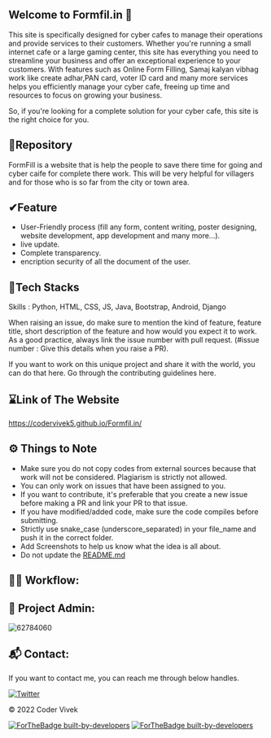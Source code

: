 ## **Welcome to Formfil.in** 👋
This site is specifically designed for cyber cafes to manage their operations and provide services to their customers. Whether you're running a small internet cafe or a large gaming center, this site has everything you need to streamline your business and offer an exceptional experience to your customers. With features such as Online Form Filling, Samaj kalyan vibhag work like create adhar,PAN card, voter ID card and many more services helps you efficiently manage your cyber cafe, freeing up time and resources to focus on growing your business. 

So, if you're looking for a complete solution for your cyber cafe, this site is the right choice for you. 
    
  
## 📌Repository

FormFill is a website that is help the people to save there time for going and cyber caife for complete there work.
This will be very helpful for villagers and for those who is so far from the city or town area.

## ✔Feature
- User-Friendly process (fill any form, content writing, poster designing, website development, app development and many more...).
- live update.
- Complete transparency.
- encription security of all the document of the user.


## 🔑Tech Stacks
Skills : Python, HTML, CSS, JS, Java, Bootstrap, Android, Django

When raising an issue, do make sure to mention the kind of feature, feature title, short description of the feature and how would you expect it to work. As a good practice, always link the issue number with pull request. (#issue number : Give this details when you raise a PR).

If you want to work on this unique project and share it with the world, you can do that here. Go through the contributing guidelines here.


## ⌛Link of The Website
https://codervivek5.github.io/Formfil.in/
## ⚙️ Things to Note
- Make sure you do not copy codes from external sources because that work will not be considered. Plagiarism is strictly not allowed.
- You can only work on issues that have been assigned to you.
- If you want to contribute, it's preferable that you create a new issue before making a PR and link your PR to that issue.
- If you have modified/added code, make sure the code compiles before submitting.
- Strictly use snake_case (underscore_separated) in your file_name and push it in the correct folder.
- Add Screenshots to help us know what the idea is all about.
- Do not update the [README.md](README.md)

## 👨‍💻 Workflow:

## 🙂 Project Admin:
![62784060](https://user-images.githubusercontent.com/62784060/154093320-99598cbd-cce0-4dda-a9e5-38c947f088d5.jpg)



## 📬 Contact:
If you want to contact me, you can reach me through below handles.

[![Twitter](https://badgen.net/badge/icon/twitter?icon=twitter&label)](https://twitter.com)
 
© 2022 Coder Vivek



[![ForTheBadge built-by-developers](http://ForTheBadge.com/images/badges/built-by-developers.svg)](https://GitHub.com/Naereen/) [![ForTheBadge built-by-developers](http://ForTheBadge.com/images/badges/built-by-developers.svg)](https://GitHub.com/Naereen/)
